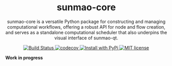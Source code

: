 <div align="center">
  <h1> sunmao-core </h1>

  <p> 
  sunmao-core is a versatile Python package for constructing and managing computational workflows,
  offering a robust API for node and flow creation, and serves as a standalone computational scheduler that
  also underpins the visual interface of sunmao-qt.
  </p>

  <p>
    <a href="https://github.com/Nanguage/sunmao-core/actions/workflows/build_and_test.yml">
        <img src="https://github.com/Nanguage/sunmao-core/actions/workflows/build_and_test.yml/badge.svg" alt="Build Status">
    </a>
    <a href="https://app.codecov.io/gh/Nanguage/sunmao-core">
        <img src="https://codecov.io/gh/Nanguage/sunmao-core/branch/master/graph/badge.svg" alt="codecov">
    </a>
    <a href="https://pypi.org/project/sunmao-core/">
      <img src="https://img.shields.io/pypi/v/sunmao-core.svg" alt="Install with PyPi" />
    </a>
    <a href="https://github.com/Nanguage/sunmao-core/blob/master/LICENSE">
      <img src="https://img.shields.io/github/license/Nanguage/sunmao-core" alt="MIT license" />
    </a>
  </p>
</div>


**Work in progress**
